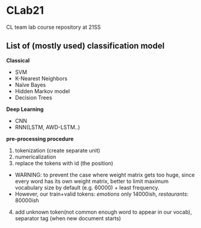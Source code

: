 # CLab21
CL team lab course repository at 21SS

## List of (mostly used) classification model

**Classical**

- SVM
- K-Nearest Neighbors
- Naïve Bayes
- Hidden Markov model
- Decision Trees

**Deep Learning**

- CNN
- RNN(LSTM, AWD-LSTM..)


**pre-processing procedure**

1. tokenization (create separate unit)
2. numericalization
3. replace the tokens with id (the position) 
- WARNING: to prevent the case where weight matrix gets too huge, since every word has its own weight matrix, better to limit maximum vocabulary size by default (e.g. 60000) + least frequency. 
- However, our train+valid tokens: *emotions* only 14000ish, *restaurants*: 80000ish
4. add unknown token(not common enough word to appear in our vocab), separator tag (when new document starts)
